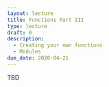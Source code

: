 ```yaml
---
layout: lecture
title: Functions Part III
type: lecture
draft: 0
description:
  - Creating your own functions
  - Modules
due_date: 2020-04-21
---
```


TBD